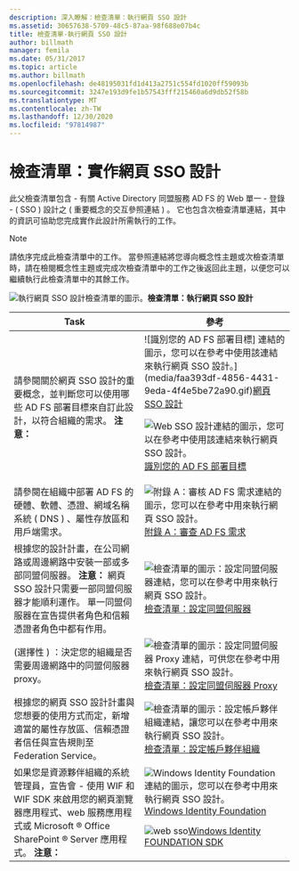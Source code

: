 ```yaml
---
description: 深入瞭解：檢查清單：執行網頁 SSO 設計
ms.assetid: 30657638-5709-48c5-87aa-98f688e07b4c
title: 檢查清單-執行網頁 SSO 設計
author: billmath
manager: femila
ms.date: 05/31/2017
ms.topic: article
ms.author: billmath
ms.openlocfilehash: de48195031fd1d413a2751c554fd1020ff59093b
ms.sourcegitcommit: 3247e193d9fe1b57543fff215460a6d9db52f58b
ms.translationtype: MT
ms.contentlocale: zh-TW
ms.lasthandoff: 12/30/2020
ms.locfileid: "97814987"
---
```

# <a name="checklist-implementing-a-web-sso-design"></a>檢查清單：實作網頁 SSO 設計

此父檢查清單包含 \- 有關 Active Directory 同盟服務 AD FS 的 Web 單一 \- 登錄 \- \( SSO \) 設計之 \( 重要概念的交互參照連結 \) 。 它也包含次檢查清單連結，其中的資訊可協助您完成實作此設計所需執行的工作。

> [!NOTE]
> 請依序完成此檢查清單中的工作。 當參照連結將您導向概念性主題或次檢查清單時，請在檢閱概念性主題或完成次檢查清單中的工作之後返回此主題，以便您可以繼續執行此檢查清單中的其餘工作。

![執行網頁 SSO 設計檢查清單的圖示。](media/2b05dce3-938f-4168-9b8f-1f4398cbdb9b.gif)**檢查清單：執行網頁 SSO 設計**

|Task|參考|
|--------|-------------|
|請參閱關於網頁 SSO 設計的重要概念，並判斷您可以使用哪些 AD FS 部署目標來自訂此設計，以符合組織的需求。 **注意：**|![識別您的 AD FS 部署目標] 連結的圖示，您可以在參考中使用該連結來執行網頁 SSO 設計。](media/faa393df-4856-4431-9eda-4f4e5be72a90.gif)[網頁 SSO 設計](/previous-versions/windows/it-pro/windows-server-2012-R2-and-2012/dd807033(v=ws.11))<p>![Web SSO 設計連結的圖示，您可以在參考中使用該連結來執行網頁 SSO 設計。](media/faa393df-4856-4431-9eda-4f4e5be72a90.gif)[識別您的 AD FS 部署目標](../design/identifying-your-ad-fs-deployment-goals.md)|
|請參閱在組織中部署 AD FS 的硬體、軟體、憑證、網域名稱系統 \( DNS \) 、屬性存放區和用戶端需求。|![附錄 A：審核 AD FS 需求連結的圖示，您可以在參考中用來執行網頁 SSO 設計。](media/faa393df-4856-4431-9eda-4f4e5be72a90.gif)[附錄 A：審查 AD FS 需求](/previous-versions/windows/it-pro/windows-server-2012-R2-and-2012/ff678034(v=ws.11))|
|根據您的設計計畫，在公司網路或周邊網路中安裝一部或多部同盟伺服器。 **注意：** 網頁 SSO 設計只需要一部同盟伺服器才能順利運作。 單一同盟伺服器在宣告提供者角色和信賴憑證者角色中都有作用。|![檢查清單的圖示：設定同盟伺服器連結，您可以在參考中用來執行網頁 SSO 設計。](media/bc6cea1a-1c6c-4124-8c8f-1df5adfe8c88.gif)[檢查清單：設定同盟伺服器](Checklist--Setting-Up-a-Federation-Server.md)|
|\(選擇性 \) ：決定您的組織是否需要周邊網路中的同盟伺服器 proxy。|![檢查清單的圖示：設定同盟伺服器 Proxy 連結，可供您在參考中用來執行網頁 SSO 設計。](media/bc6cea1a-1c6c-4124-8c8f-1df5adfe8c88.gif)[檢查清單：設定同盟伺服器 Proxy](Checklist--Setting-Up-a-Federation-Server-Proxy.md)|
|根據您的網頁 SSO 設計計畫與您想要的使用方式而定，新增適當的屬性存放區、信賴憑證者信任與宣告規則至 Federation Service。|![檢查清單的圖示：設定帳戶夥伴組織連結，讓您可以在參考中用來執行網頁 SSO 設計。](media/bc6cea1a-1c6c-4124-8c8f-1df5adfe8c88.gif)[檢查清單：設定帳戶夥伴組織](Checklist--Configuring-the-Account-Partner-Organization.md)|
|如果您是資源夥伴組織的系統管理員，宣告會 \- 使用 WIF 和 WIF SDK 來啟用您的網頁瀏覽器應用程式、web 服務應用程式或 Microsoft &reg; Office SharePoint &reg; Server 應用程式。 **注意：**|![Windows Identity Foundation 連結的圖示，您可以在參考中用來執行網頁 SSO 設計。](media/faa393df-4856-4431-9eda-4f4e5be72a90.gif)[Windows Identity Foundation](https://go.microsoft.com/fwlink/?LinkId=122266)<p>![web sso](media/faa393df-4856-4431-9eda-4f4e5be72a90.gif)[Windows Identity FOUNDATION SDK](https://go.microsoft.com/fwlink/?LinkId=122266)|
